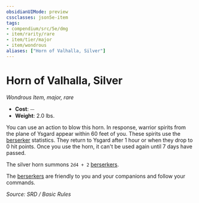 ```yaml
---
obsidianUIMode: preview
cssclasses: json5e-item
tags:
- compendium/src/5e/dmg
- item/rarity/rare
- item/tier/major
- item/wondrous
aliases: ["Horn of Valhalla, Silver"]
---
```

# Horn of Valhalla, Silver
*Wondrous Item, major, rare*  

- **Cost**: ⏤
- **Weight**: 2.0 lbs.

You can use an action to blow this horn. In response, warrior spirits from the plane of Ysgard appear within 60 feet of you. These spirits use the [berserker](berserker.md) statistics. They return to Ysgard after 1 hour or when they drop to 0 hit points. Once you use the horn, it can't be used again until 7 days have passed.

The silver horn summons `2d4 + 2` [berserkers](berserker.md).

The [berserkers](berserker.md) are friendly to you and your companions and follow your commands.

*Source: SRD / Basic Rules*